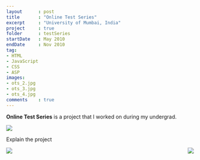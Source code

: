 ```yaml
---
layout      : post
title       : "Online Test Series"
excerpt     : "University of Mumbai, India"
project     : true
folder      : testSeries
startDate   : May 2010
endDate     : Nov 2010
tag:
- HTML 
- JavaScript
- CSS
- ASP
images:
- ots_2.jpg
- ots_3.jpg
- ots_4.jpg
comments    : true
---
```


<b>Online Test Series</b> is a project that I worked on during my undergrad.

<img src = "{{ site.url }}/assets/img/projects/testSeries/ots_2.jpg">

<!-- <iframe src="https://ghbtns.com/github-btn.html?user=TaylanTatli&repo=Moon&type=star&count=true&size=large" frameborder="0" scrolling="0" width="160px" height="30px"></iframe> -->

Explain the project

<img style = "float:left" src = "{{ site.url }}/assets/img/projects/testSeries/ots_3.jpg">
<img style = "float:right" src = "{{ site.url }}/assets/img/projects/testSeries/ots_4.jpg">

<br style="clear:both" />